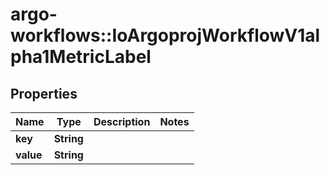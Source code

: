 # argo-workflows::IoArgoprojWorkflowV1alpha1MetricLabel

## Properties
Name | Type | Description | Notes
------------ | ------------- | ------------- | -------------
**key** | **String** |  | 
**value** | **String** |  | 


